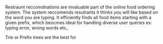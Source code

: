 Restraunt reccomdnations are invaluable part of the online food ordering system. The system reccomends resutrants it thinks you will like based on the word you are typing.
It efficiently finds all food items starting with a given prefix, which beocmes ideal for handling diverse user queries ex: typing error, wrong words etc,.

Trie or Prefix trees are the best for 
